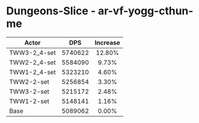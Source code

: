 # Dungeons-Slice - ar-vf-yogg-cthun-me
| Actor | DPS | Increase |
|---|:---:|:---:|
|TWW3-2_4-set|5740622|12.80%|
|TWW2-2_4-set|5584090|9.73%|
|TWW1-2_4-set|5323210|4.60%|
|TWW2-2-set|5256854|3.30%|
|TWW3-2-set|5215172|2.48%|
|TWW1-2-set|5148141|1.16%|
|Base|5089062|0.00%|
